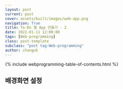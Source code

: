 ```yaml
---
layout: post
current: post
cover: assets/built/images/web-app.png
navigation: True
title: To-Do 웹 App 만들기 - 2
date: 2022-01-11 12:00:00
tags: [Web-programming]
class: post-template
subclass: "post tag-Web-programming"
author: changuk
---
```


{% include webprogramming-table-of-contents.html %}

## 배경화면 설정
